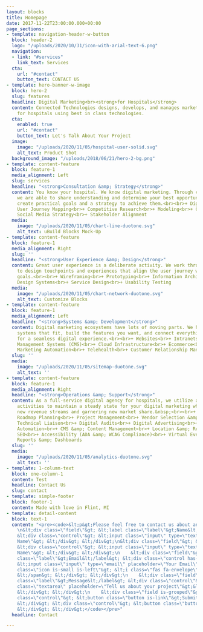 ```yaml
---
layout: blocks
title: Homepage
date: 2017-11-22T23:00:00.000+00:00
page_sections:
- template: navigation-header-w-button
  block: header-2
  logo: "/uploads/2020/10/31/icon-with-arial-text-6.png"
  navigation:
  - link: "#services"
    link_text: Services
  cta:
    url: "#contact"
    button_text: CONTACT US
- template: hero-banner-w-image
  block: hero-2
  slug: features
  headline: Digital Marketing<br><strong>for Hospitals</strong>
  content: Connected Technologies designs, develops, and manages marketing solutions
    for hospitals using best in class technologies.
  cta:
    enabled: true
    url: "#contact"
    button_text: Let's Talk About Your Project
  image:
    image: "/uploads/2020/11/05/hospital-user-solid.svg"
    alt_text: Product Shot
  background_image: "/uploads/2018/06/21/hero-2-bg.png"
- template: content-feature
  block: feature-1
  media_alignment: Left
  slug: services
  headline: "<strong>Consultation &amp; Strategy</strong>"
  content: You know your hospital. We know digital marketing. Through collaboration
    we are able to share understanding and determine your best opportunities, then
    create practical goals and a strategy to achieve them.<br><br>+ Digital Transformation<br>+
    User Journey Mapping<br>+ Competitive Research<br>+ Modeling<br>+ Content Strategy<br>+
    Social Media Strategy<br>+ Stakeholder Alignment
  media:
    image: "/uploads/2020/11/05/chart-line-duotone.svg"
    alt_text: uBuild Blocks Mock-Up
- template: content-feature
  block: feature-1
  media_alignment: Right
  slug: ''
  headline: "<strong>User Experience &amp; Design</strong>"
  content: Great user experience is a deliberate activity. We work through the strategy
    to design touchpoints and experiences that align the user journey with your organizational
    goals.<br><br>+ Wireframing<br>+ Prototyping<br>+ Information Architecture<br>+
    Design Systems<br>+ Service Design<br>+ Usability Testing
  media:
    image: "/uploads/2020/11/05/chart-network-duotone.svg"
    alt_text: Customize Blocks
- template: content-feature
  block: feature-1
  media_alignment: Left
  headline: "<strong>Systems &amp; Development</strong>"
  content: Digital marketing ecosystems have lots of moving parts. We help you select
    systems that fit, build the features you want, and connect everything together
    for a seamless digital experience.<br><br>+ Websites<br>+ Intranets<br>+ Content
    Management Systems (CMS)<br>+ Cloud Infrastructure<br>+ Ecommerce<br>+ Forms<br>+
    Marketing Automation<br>+ Telehealth<br>+ Customer Relationship Management (CRM)
  slug: ''
  media:
    image: "/uploads/2020/11/05/sitemap-duotone.svg"
    alt_text: ''
- template: content-feature
  block: feature-1
  media_alignment: Right
  headline: "<strong>Operations &amp; Support</strong>"
  content: As a full-service digital agency for hospitals, we utilize a variety of
    activities to maintain a steady state for your digital marketing while driving
    new revenue streams and garnering new market share.&nbsp;<br><br>+ Budget &amp;
    Roadmap Planning<br>+ Project Management<br>+ Vendor Selection &amp; Management<br>+
    Technical Liaison<br>+ Digital Audits<br>+ Digital Advertising<br>+ Marketing
    Automation<br>+ CMS &amp; Content Management<br>+ Location &amp; Reputation Management<br>+
    SEO<br>+ Accessibility (ADA &amp; WCAG Compliance)<br>+ Virtual Events<br>+ Training<br>+
    Reports &amp; Dashboards
  slug: ''
  media:
    image: "/uploads/2020/11/05/analytics-duotone.svg"
    alt_text: ''
- template: 1-column-text
  block: one-column-1
  content: Test
  headline: Contact Us
  slug: contact
- template: simple-footer
  block: footer-1
  content: Made with love in Flint, MI
- template: detail-content
  block: text-1
  content: "<pre><code>&lt;p&gt;Please feel free to contact us about anything!&lt;/p&gt;
    \n&lt;div class=\"field\"&gt; &lt;label class=\"label\"&gt;Name&lt;/label&gt;
    &lt;div class=\"control\"&gt; &lt;input class=\"input\" type=\"text\" placeholder=\"Your
    Name\"&gt; &lt;/div&gt; &lt;/div&gt;\n&lt;div class=\"field\"&gt; &lt;label class=\"label\"&gt;Company&lt;/label&gt;
    &lt;div class=\"control\"&gt; &lt;input class=\"input\" type=\"text\" placeholder=\"Company
    Name\"&gt; &lt;/div&gt; &lt;/div&gt;\n    &lt;div class=\"field\"&gt; &lt;label
    class=\"label\"&gt;Email&lt;/label&gt; &lt;div class=\"control has-icons-left\"&gt;
    &lt;input class=\"input\" type=\"email\" placeholder=\"Your Email\"&gt; &lt;span
    class=\"icon is-small is-left\"&gt; &lt;i class=\"fas fa-envelope\"&gt;&lt;/i&gt;
    &lt;/span&gt; &lt;/div&gt; &lt;/div&gt;\n    &lt;div class=\"field\"&gt; &lt;label
    class=\"label\"&gt;Message&lt;/label&gt; &lt;div class=\"control\"&gt; &lt;textarea
    class=\"textarea\" placeholder=\"Tell us about your project\"&gt;&lt;/textarea&gt;
    &lt;/div&gt; &lt;/div&gt;\n    &lt;div class=\"field is-grouped\"&gt; &lt;div
    class=\"control\"&gt; &lt;button class=\"button is-link\"&gt;Submit&lt;/button&gt;
    &lt;/div&gt; &lt;div class=\"control\"&gt; &lt;button class=\"button is-link is-light\"&gt;Cancel&lt;/button&gt;
    &lt;/div&gt; &lt;/div&gt;</code></pre>"
  headline: Contact

---
```

